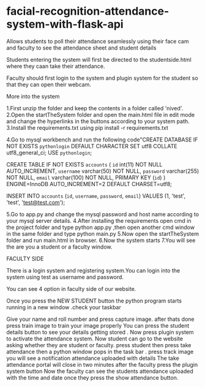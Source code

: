 # facial-recognition-attendance-system-with-flask-api

Allows students to poll their attendance seamlessly using their face cam and faculty to see the attendance sheet and student details

Students entering the system will first be directed to the studentside.html where they caan take their attendance.

Faculty should first login to the system and plugin system for the student so that they can open their webcam.

More into the system 


1.First unzip the folder and keep the contents in a folder called 'nived'.
2.Open the startTheSystem folder and open the main.html file in edit mode and change the hyperlinks in the buttons according to your system path.
3.Install the requirements.txt using pip install -r requirements.txt 

4.Go to mysql workbench and run the following code"CREATE DATABASE IF NOT EXISTS `pythonlogin` DEFAULT CHARACTER SET utf8 COLLATE utf8_general_ci;
USE `pythonlogin`;

CREATE TABLE IF NOT EXISTS `accounts` (
	`id` int(11) NOT NULL AUTO_INCREMENT,
  	`username` varchar(50) NOT NULL,
  	`password` varchar(255) NOT NULL,
  	`email` varchar(100) NOT NULL,
    PRIMARY KEY (`id`)
) ENGINE=InnoDB AUTO_INCREMENT=2 DEFAULT CHARSET=utf8;

INSERT INTO `accounts` (`id`, `username`, `password`, `email`) VALUES (1, 'test', 'test', 'test@test.com');


5.Go to app.py and change the mysql password and host name according to your mysql server details.
4.After installing the requirements open cmd in the project folder and type python app.py ,then open another cmd window in the same folder and type python main.py
5.Now open the startTheSystem folder and run main.html in browser.
6.Now the system starts
7.You will see the are you a student or a faculty window.

FACULTY SIDE

There is a login system and registering system.You can login into the system using test as username and password.

You can see 4 option in faculty side of our website.

Once you press the NEW STUDENT button the python program starts running in a new window .check your taskbar

Give your name and roll number and press capture image.
after thats done press train image to train your image properly
You can press the student details button to see your details getting stored .
Now press plugin system to activate the attendance system.
Now student can go to the website asking whether they are student or faculty. press student
then press take attendance then a python window pops in the task bar .
press track image you will see a notification attendance uploaded with details
The take attendance portal will close in two minutes after the faculty press the plugin system button
Now the faculty can see the students attendance uploaded with the time and date once they press the show attendance button.



